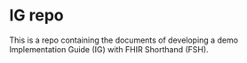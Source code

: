 # IG repo
This is a repo containing the documents of developing a demo Implementation Guide (IG) with FHIR Shorthand (FSH).
